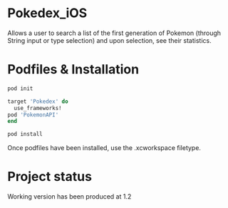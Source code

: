 # Pokedex_iOS
Allows a user to search a list of the first generation of Pokemon (through String input or type selection) and upon selection, see their statistics.

# Podfiles & Installation

```bash
pod init
```

```ruby
target 'Pokedex' do
  use_frameworks!
pod 'PokemonAPI'
end
```

```bash
pod install
```
Once podfiles have been installed, use the .xcworkspace filetype.

# Project status

Working version has been produced at 1.2
